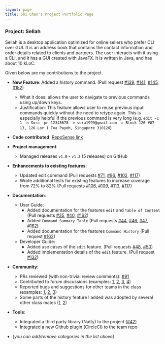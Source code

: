 ```yaml
---
layout: page
title: Shi Chen's Project Portfolio Page
---
```


### Project: Sellah

Sellah is a desktop application optimized for online sellers who prefer CLI over GUI. It is an address book that
contains the contact information and order details related to clients and partners. The user interacts with it using a
CLI, and it has a GUI created with JavaFX. It is written in Java, and has about 10 kLoC.

Given below are my contributions to the project.

* **New Feature**: Added a history command. (Pull request
  [\#139](https://github.com/AY2122S1-CS2103T-T12-1/tp/pull/139),
  [\#141](https://github.com/AY2122S1-CS2103T-T12-1/tp/pull/141),
  [\#145](https://github.com/AY2122S1-CS2103T-T12-1/tp/pull/145),
  [\#152](https://github.com/AY2122S1-CS2103T-T12-1/tp/pull/152))
    * What it does: allows the user to navigate to previous commands using up/down keys.
    * Justification: This feature allows user to reuse previous input commands quickly without the need to retype again.
      This is especially helpful if the previous command is very long (e.g.
      `edit -c 1 -n Sora -pn 12345678 -e sora1999@gmail.com -a Block 126 #07-13, 126 Lor 1 Toa Payoh, Singapore 310126`)

* **Code contributed**:
  [RepoSense link](https://nus-cs2103-ay2122s1.github.io/tp-dashboard/?search=skyblaise99&sort=groupTitle&sortWithin=title&timeframe=commit&mergegroup=&groupSelect=groupByRepos&breakdown=true&checkedFileTypes=docs~functional-code~test-code~other&since=2021-09-17&tabOpen=true&tabType=authorship&zFR=false&tabAuthor=SkyBlaise99&tabRepo=AY2122S1-CS2103T-T12-1%2Ftp%5Bmaster%5D&authorshipIsMergeGroup=false&authorshipFileTypes=docs~functional-code~test-code~other&authorshipIsBinaryFileTypeChecked=false)

* **Project management**:
    * Managed releases `v1.0` - `v1.3` (5 releases) on GitHub

* **Enhancements to existing features**:
    * Updated edit command (Pull requests [\#71](https://github.com/AY2122S1-CS2103T-T12-1/tp/pull/71),
      [\#96](https://github.com/AY2122S1-CS2103T-T12-1/tp/pull/96),
      [\#102](https://github.com/AY2122S1-CS2103T-T12-1/tp/pull/102),
      [\#117](https://github.com/AY2122S1-CS2103T-T12-1/tp/pull/117))
    * Wrote additional tests for existing features to increase coverage from 72% to 82% (Pull requests
      [\#106](https://github.com/AY2122S1-CS2103T-T12-1/tp/pull/106),
      [\#109](https://github.com/AY2122S1-CS2103T-T12-1/tp/pull/109),
      [\#113](https://github.com/AY2122S1-CS2103T-T12-1/tp/pull/113),
      [\#117](https://github.com/AY2122S1-CS2103T-T12-1/tp/pull/117))

* **Documentation**:
    * User Guide:
        * Added documentation for the features `edit` and `Table of Content` (Pull requests
          [\#35](https://github.com/AY2122S1-CS2103T-T12-1/tp/pull/35),
          [\#40](https://github.com/AY2122S1-CS2103T-T12-1/tp/pull/40),
          [\#162](https://github.com/AY2122S1-CS2103T-T12-1/tp/pull/162))
        * Added `Command Summary Table` (Pull requests
          [\#44](https://github.com/AY2122S1-CS2103T-T12-1/tp/pull/44),
          [\#46](https://github.com/AY2122S1-CS2103T-T12-1/tp/pull/46),
          [\#47](https://github.com/AY2122S1-CS2103T-T12-1/tp/pull/47),
          [\#162](https://github.com/AY2122S1-CS2103T-T12-1/tp/pull/162))
        * Added documentation for the features `Command History` (Pull request
          [\#162](https://github.com/AY2122S1-CS2103T-T12-1/tp/pull/162))
    * Developer Guide:
        * Added use cases of the `edit` feature. (Pull requests
          [\#48](https://github.com/AY2122S1-CS2103T-T12-1/tp/pull/48),
          [\#50](https://github.com/AY2122S1-CS2103T-T12-1/tp/pull/50))
        * Added implementation details of the `edit` feature. (Pull request
          [\#132](https://github.com/AY2122S1-CS2103T-T12-1/tp/pull/132))

* **Community**:
    * PRs reviewed (with non-trivial review comments):
      [\#91](https://github.com/AY2122S1-CS2103T-T12-1/tp/pull/91)
    * Contributed to forum discussions (examples: [1](), [2](), [3](), [4]())
    * Reported bugs and suggestions for other teams in the class (examples: [1](), [2](), [3]())
    * Some parts of the history feature I added was adopted by several other class mates ([1](), [2]())

* **Tools**:
    * Integrated a third party library (Natty) to the project ([\#42]())
    * Integrated a new Github plugin (CircleCI) to the team repo

* _{you can add/remove categories in the list above}_
